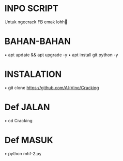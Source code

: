 # INPO SCRIPT
Untuk ngecrack FB emak lohh🤗
# BAHAN-BAHAN
 • apt update && apt upgrade -y • apt install git python -y
# INSTALATION
 • git clone https://github.com/Al-Vino/Cracking
# Def JALAN
 • cd Cracking
# Def MASUK
 • python mhf-2.py


